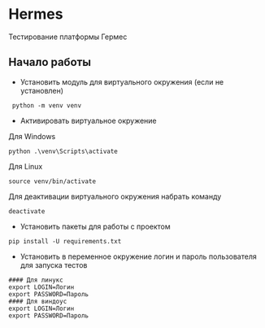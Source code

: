 # Hermes
Тестирование платформы Гермес

## Начало работы

* Установить модуль для виртуального окружения (если не установлен)

```commandline
 python -m venv venv
```

* Активировать виртуальное окружение

Для Windows
```commandline
python .\venv\Scripts\activate
```

Для Linux

```commandline
source venv/bin/activate
```

Для деактивации виртуального окружения набрать команду

```commandline
deactivate
```

* Установить пакеты для работы с проектом

```commandline
pip install -U requirements.txt
```

* Установить в переменное окружение логин и пароль пользователя для запуска тестов
```commandline
#### Для линукс
export LOGIN=Логин
export PASSWORD=Пароль
#### Для виндоус
export LOGIN=Логин
export PASSWORD=Пароль
```
